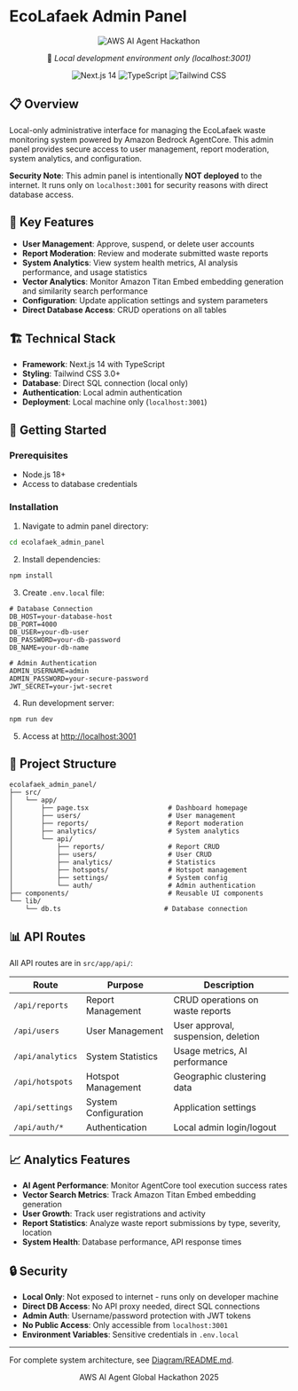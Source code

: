 # EcoLafaek Admin Panel

<div align="center">
  <img src="https://img.shields.io/badge/AWS_AI_Agent_Global_Hackathon-ADMIN_PANEL-FF9900?style=for-the-badge&logoColor=white" alt="AWS AI Agent Hackathon" />

  <p>📍 <em>Local development environment only (localhost:3001)</em></p>
</div>

<p align="center">
  <img src="https://img.shields.io/badge/Next.js-14-black?style=for-the-badge&logo=next.js" alt="Next.js 14" />
  <img src="https://img.shields.io/badge/TypeScript-5.0+-blue?style=for-the-badge&logo=typescript" alt="TypeScript" />
  <img src="https://img.shields.io/badge/TailwindCSS-3.0+-38B2AC?style=for-the-badge&logo=tailwind-css" alt="Tailwind CSS" />
</p>

## 📋 Overview

Local-only administrative interface for managing the EcoLafaek waste monitoring system powered by Amazon Bedrock AgentCore. This admin panel provides secure access to user management, report moderation, system analytics, and configuration.

**Security Note**: This admin panel is intentionally **NOT deployed** to the internet. It runs only on `localhost:3001` for security reasons with direct database access.

## 🔐 Key Features

- **User Management**: Approve, suspend, or delete user accounts
- **Report Moderation**: Review and moderate submitted waste reports
- **System Analytics**: View system health metrics, AI analysis performance, and usage statistics
- **Vector Analytics**: Monitor Amazon Titan Embed embedding generation and similarity search performance
- **Configuration**: Update application settings and system parameters
- **Direct Database Access**: CRUD operations on all tables

## 🏗️ Technical Stack

- **Framework**: Next.js 14 with TypeScript
- **Styling**: Tailwind CSS 3.0+
- **Database**: Direct SQL connection (local only)
- **Authentication**: Local admin authentication
- **Deployment**: Local machine only (`localhost:3001`)

## 🚀 Getting Started

### Prerequisites
- Node.js 18+
- Access to database credentials

### Installation

1. Navigate to admin panel directory:
```bash
cd ecolafaek_admin_panel
```

2. Install dependencies:
```bash
npm install
```

3. Create `.env.local` file:
```env
# Database Connection
DB_HOST=your-database-host
DB_PORT=4000
DB_USER=your-db-user
DB_PASSWORD=your-db-password
DB_NAME=your-db-name

# Admin Authentication
ADMIN_USERNAME=admin
ADMIN_PASSWORD=your-secure-password
JWT_SECRET=your-jwt-secret
```

4. Run development server:
```bash
npm run dev
```

5. Access at [http://localhost:3001](http://localhost:3001)

## 📁 Project Structure

```
ecolafaek_admin_panel/
├── src/
│   └── app/
│       ├── page.tsx                    # Dashboard homepage
│       ├── users/                      # User management
│       ├── reports/                    # Report moderation
│       ├── analytics/                  # System analytics
│       └── api/
│           ├── reports/                # Report CRUD
│           ├── users/                  # User CRUD
│           ├── analytics/              # Statistics
│           ├── hotspots/               # Hotspot management
│           ├── settings/               # System config
│           └── auth/                   # Admin authentication
├── components/                         # Reusable UI components
└── lib/
    └── db.ts                          # Database connection
```

## 📊 API Routes

All API routes are in `src/app/api/`:

| Route | Purpose | Description |
|-------|---------|-------------|
| `/api/reports` | Report Management | CRUD operations on waste reports |
| `/api/users` | User Management | User approval, suspension, deletion |
| `/api/analytics` | System Statistics | Usage metrics, AI performance |
| `/api/hotspots` | Hotspot Management | Geographic clustering data |
| `/api/settings` | System Configuration | Application settings |
| `/api/auth/*` | Authentication | Local admin login/logout |

## 📈 Analytics Features

- **AI Agent Performance**: Monitor AgentCore tool execution success rates
- **Vector Search Metrics**: Track Amazon Titan Embed embedding generation
- **User Growth**: Track user registrations and activity
- **Report Statistics**: Analyze waste report submissions by type, severity, location
- **System Health**: Database performance, API response times

## 🔒 Security

- **Local Only**: Not exposed to internet - runs only on developer machine
- **Direct DB Access**: No API proxy needed, direct SQL connections
- **Admin Auth**: Username/password protection with JWT tokens
- **No Public Access**: Only accessible from `localhost:3001`
- **Environment Variables**: Sensitive credentials in `.env.local`

---

For complete system architecture, see [Diagram/README.md](../Diagram/README.md).

<div align="center">
  <p>AWS AI Agent Global Hackathon 2025</p>
</div>
